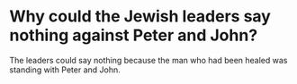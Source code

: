 # Why could the Jewish leaders say nothing against Peter and John?

The leaders could say nothing because the man who had been healed was standing with Peter and John.
